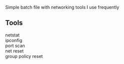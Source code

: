 Simple batch file with networking tools I use frequently <br/>
## Tools
netstat <br/>
ipconfig <br/>
port scan <br/>
net reset <br/>
group policy reset <br/>
